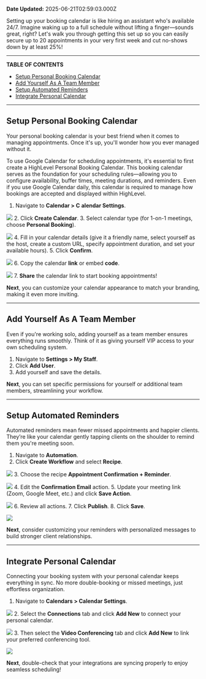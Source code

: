 **Date Updated:** 2025-06-21T02:59:03.000Z

Setting up your booking calendar is like hiring an assistant who's available 24/7\. Imagine waking up to a full schedule without lifting a finger—sounds great, right? Let's walk you through getting this set up so you can easily secure up to 20 appointments in your very first week and cut no-shows down by at least 25%!

---

**TABLE OF CONTENTS**

* [Setup Personal Booking Calendar](#Setup-Personal-Booking-Calendar)
* [Add Yourself As A Team Member](#Add-Yourself-As-A-Team-Member)
* [Setup Automated Reminders](#Setup-Automated-Reminders)
* [Integrate Personal Calendar](#Integrate-Personal-Calendar)

---

## **Setup Personal Booking Calendar**

  
Your personal booking calendar is your best friend when it comes to managing appointments. Once it's up, you'll wonder how you ever managed without it. 

  
To use Google Calendar for scheduling appointments, it's essential to first create a HighLevel Personal Booking Calendar. This booking calendar serves as the foundation for your scheduling rules—allowing you to configure availability, buffer times, meeting durations, and reminders. Even if you use Google Calendar daily, this calendar is required to manage how bookings are accepted and displayed within HighLevel.

  
1. Navigate to **Calendar > C** **alendar Settings**.  
    
![](https://s3.amazonaws.com/cdn.freshdesk.com/data/helpdesk/attachments/production/155046581654/original/oNTXrjS7mpnqPbBpzxKsBEsSe4HUHYirlg.png?1747182449)
2. Click **Create Calendar**.
3. Select calendar type (for 1-on-1 meetings, choose **Personal Booking**).  
    
![](https://s3.amazonaws.com/cdn.freshdesk.com/data/helpdesk/attachments/production/155046581676/original/pH3zOsi_VxvLK83-xwj11b30Uj_JitskaQ.png?1747182525)
4. Fill in your calendar details (give it a friendly name, select yourself as the host, create a custom URL, specify appointment duration, and set your available hours).
5. Click **Confirm**.  
    
![](https://s3.amazonaws.com/cdn.freshdesk.com/data/helpdesk/attachments/production/155046581684/original/w_jfRs4qEjTzZY8tjdID9d54ZYKM1U83vw.png?1747182590)
6. Copy the calendar **link** or embed **code**.  
    
![](https://s3.amazonaws.com/cdn.freshdesk.com/data/helpdesk/attachments/production/155046581985/original/c9tZUyC61f5Hdh3pGP2WYYoqCGNbYxgyCg.png?1747184151)
7. **Share** the calendar link to start booking appointments!

**Next**, you can customize your calendar appearance to match your branding, making it even more inviting.

---

## **Add Yourself As A Team Member**

  
Even if you're working solo, adding yourself as a team member ensures everything runs smoothly. Think of it as giving yourself VIP access to your own scheduling system.

1. Navigate to **Settings > My Staff**.
2. Click **Add User**.
3. Add yourself and save the details.

**Next**, you can set specific permissions for yourself or additional team members, streamlining your workflow.

---

## **Setup Automated Reminders**

  
Automated reminders mean fewer missed appointments and happier clients. They’re like your calendar gently tapping clients on the shoulder to remind them you're meeting soon.

1. Navigate to **Automation**.
2. Click **Create Workflow** and select **Recipe**.  
    
![](https://s3.amazonaws.com/cdn.freshdesk.com/data/helpdesk/attachments/production/155046582042/original/X0KXph5Qggv6ls_gtEKqdD6gJd_GTgIOrg.png?1747184480)
3. Choose the recipe **Appointment Confirmation + Reminder**.  
    
![](https://s3.amazonaws.com/cdn.freshdesk.com/data/helpdesk/attachments/production/155046582055/original/Y6Y4q8Sd5uM3TAT6Pr2Ohu-XfrZJhRt7tQ.png?1747184652)
4. Edit the **Confirmation Email** action.
5. Update your meeting link (Zoom, Google Meet, etc.) and click **Save Action**.  
    
![](https://s3.amazonaws.com/cdn.freshdesk.com/data/helpdesk/attachments/production/155046582067/original/zwK15IKOBl0WlNnqnTP_tlBBcjUYKdk8Yg.png?1747184728)
6. Review all actions.
7. Click **Publish**.
8. Click **Save**.  
    
![](https://s3.amazonaws.com/cdn.freshdesk.com/data/helpdesk/attachments/production/155046582073/original/oqAx0Yzr78U2Z1i-kUPeDx5B1v1HCCWp4Q.png?1747184767)

**Next**, consider customizing your reminders with personalized messages to build stronger client relationships.

---

## **Integrate Personal Calendar**

  
Connecting your booking system with your personal calendar keeps everything in sync. No more double-booking or missed meetings, just effortless organization.

1. Navigate to **Calendars > Calendar Settings**.  
    
![](https://s3.amazonaws.com/cdn.freshdesk.com/data/helpdesk/attachments/production/155046582081/original/DosSWHTt2THvSPzLG8neIvdu_7_Y1QY67A.png?1747184874)
2. Select the **Connections** tab and click **Add New** to connect your personal calendar.  
    
![](https://s3.amazonaws.com/cdn.freshdesk.com/data/helpdesk/attachments/production/155046582097/original/OL5bIDvosxda9GtMpgvjvYhP-rNFQZT6ww.png?1747184942)
3. Then select the **Video Conferencing** tab and click **Add New** to link your preferred conferencing tool.  
    
![](https://s3.amazonaws.com/cdn.freshdesk.com/data/helpdesk/attachments/production/155046582104/original/KE9SnwYzFVB8Eb0-C2mJqKhvd8hvPHwiEw.png?1747185004)

**Next**, double-check that your integrations are syncing properly to enjoy seamless scheduling!